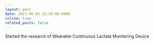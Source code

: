 ```yaml
---
layout: post
date: 2023-06-05 15:59:00-0400
inline: true
related_posts: false
---
```


Started the research of  Wearable Continuous Lactate Monitoring Device
